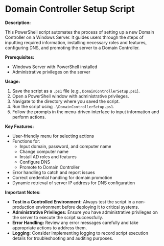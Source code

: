 # Domain Controller Setup Script

**Description:**

This PowerShell script automates the process of setting up a new Domain Controller on a Windows Server. It guides users through the steps of inputting required information, installing necessary roles and features, configuring DNS, and promoting the server to a Domain Controller.

**Prerequisites:**

- Windows Server with PowerShell installed
- Administrative privileges on the server

**Usage:**

1. Save the script as a `.ps1` file (e.g., `DomainControllerSetup.ps1`).
2. Open a PowerShell window with administrative privileges.
3. Navigate to the directory where you saved the script.
4. Run the script using `.\DomainControllerSetup.ps1`.
5. Follow the prompts in the menu-driven interface to input information and perform actions.

**Key Features:**

- User-friendly menu for selecting actions
- Functions for:
    - Input domain, password, and computer name
    - Change computer name
    - Install AD roles and features
    - Configure DNS
    - Promote to Domain Controller
- Error handling to catch and report issues
- Correct credential handling for domain promotion
- Dynamic retrieval of server IP address for DNS configuration

**Important Notes:**

- **Test in a Controlled Environment:** Always test the script in a non-production environment before deploying it to critical systems.
- **Administrative Privileges:** Ensure you have administrative privileges on the server to execute the script successfully.
- **Error Handling:** Review any error messages carefully and take appropriate actions to address them.
- **Logging:** Consider implementing logging to record script execution details for troubleshooting and auditing purposes.
